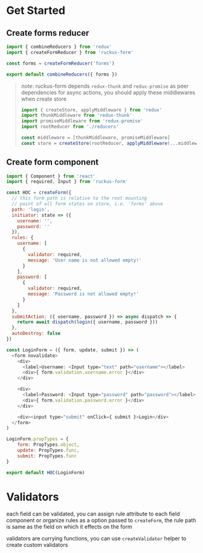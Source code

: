 # Get Started

## Create forms reducer
```javascript
import { combineReducers } from 'redux'
import { createFormReducer } from 'ruckus-form'

const forms = createFormReducer('forms')

export default combineReducers({ forms })
```

> *note*: ruckus-form depends `redux-thunk` and `redux-promise` as peer dependencies for async actions, you should apply these middlewares when create store
>
> ```javascript
> import { createStore, applyMiddleware } from 'redux'
> import thunkMiddleware from 'redux-thunk'
> import promiseMiddleware from 'redux-promise'
> import rootReducer from './reducers'
>
> const middleware = [thunkMiddleware, promiseMiddleware]
> const store = createStore(rootReducer, applyMiddleware(...middleware))
> ```

## Create form component

```javascript
import { Component } from 'react'
import { required, Input } from 'ruckus-form'

const HOC = createForm({
  // this form path is relative to the root mounting
  // point of all form states on store, i.e. 'forms' above
  path: 'login',
  initiator: state => ({
    username: '',
    password: ''
  }),
  rules: {
    username: [
      {
        validator: required,
        message: 'User name is not allowed empty!'
      }
    ],
    password: [
      {
        validator: required,
        message: 'Password is not allowed empty!'
      }
    ]
  },
  submitAction: ({ username, password }) => async dispatch => {
    return await dispatch(login({ username, password }))
  },
  autoDestroy: false
})

const LoginForm = ({ form, update, submit }) => (
  <form novalidate>
    <div>
      <label>Username: <Input type="text" path="username"></label>
      <div>{ form.validation.username.error }</div>
    </div>

    <div>
      <label>Password: <Input type="password" path="password"></label>
      <div>{ form.validation.password.error }</div>
    </div>

    <div><input type="submit" onClick={ submit }>Login</div>
  </form>
)

LoginForm.propTypes = {
    form: PropTypes.object,
    update: PropTypes.func,
    submit: PropTypes.func
}

export default HOC(LoginForm)

```

# Validators

each field can be validated, you can assign rule attribute to each field component or organize rules as a option passed to `createForm`, the rule path is same as the field on which it effects on the form

validators are currying functions, you can use `createValidator` helper to create custom validators